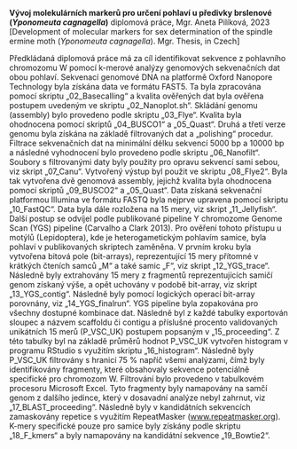 **Vývoj molekulárních markerů pro určení pohlaví u předivky brslenové (_Yponomeuta cagnagella_)**
diplomová práce, Mgr. Aneta Pilíková, 2023
[Development of molecular markers for sex determination of the spindle ermine moth (_Yponomeuta cagnagella_). Mgr. Thesis, in Czech]

Předkládaná diplomová práce má za cíl identifikovat sekvence z pohlavního chromozomu W pomocí k-merové analýzy genomových sekvenačních dat obou pohlaví.
Sekvenací genomové DNA na platformě Oxford Nanopore Technology byla získána data ve formátu FAST5. Ta byla zpracována pomocí skriptu „02_Basecalling“ a kvalita ověřených dat byla ověřena postupem uvedeným ve skriptu „02_Nanoplot.sh“. Skládání genomu (assembly) bylo provedeno podle skriptu „03_Flye“. Kvalita byla ohodnocena pomocí skriptů „04_BUSCO1“ a „05_Quast“.
Druhá a třetí verze genomu byla získána na základě filtrovaných dat a „polishing“ procedur. Filtrace sekvenačních dat na minimální délku sekvencí 5000 bp a 10000 bp a následné vyhodnocení bylo provedeno podle skriptu „06_Nanofilt“. Soubory s filtrovanými daty byly použity pro opravu sekvencí sami sebou, viz skript „07_Canu“. Vytvořený výstup byl použit ve skriptu „08_Flye2“. Byla tak vytvořena dvě genomová assembly, jejichž kvalita byla ohodnocena pomocí skriptů „09_BUSCO2“ a „05_Quast“.
Data získaná sekvenační platformou Illumina ve formátu FASTQ byla nejprve upravena pomocí skriptu „10_FastQC“. Data byla dále rozložena na 15 mery, viz skript „11_Jellyfish“. Další postup se odvíjel podle publikované pipeline Y chromozome Genome Scan (YGS) pipeline (Carvalho a Clark 2013). Pro ověření tohoto přístupu u motýlů (Lepidoptera), kde je heterogametickým pohlavím samice, byla pohlaví v publikovaných skriptech zaměněna. V prvním kroku byla vytvořena bitová pole (bit-arrays), reprezentující 15 mery přítomné v krátkých čteních samců „M“ a také samic „F“, viz skript „12_YGS_trace“. Následně byly extrahovány 15 mery z fragmentů reprezentujících samičí genom získaný výše, a opět uchovány v podobě bit-array, viz skript „13_YGS_contig“. Následně byly pomocí logických operací bit-array porovnány, viz „14_YGS_finalrun“. YGS pipeline byla zopakována pro všechny dostupné kombinace dat.
Následně byl z každé tabulky exportován sloupec a názvem scaffoldu či contigu a příslušné procento validovaných unikátních 15 merů (P_VSC_UK) postupem popsaným v „15_proceeding“. Z této tabulky byl na základě průměrů hodnot P_VSC_UK vytvořen histogram v programu RStudio s využitím skriptu „16_histogram“. Následně byly P_VSC_UK filtrovány s hranicí 75 % napříč všemi analýzami, čímž byly identifikovány fragmenty, které obsahovaly sekvence potenciálně specifické pro chromozom W. Filtrování bylo provedeno v tabulkovém procesoru Microsoft Excel. Tyto fragmenty byly namapovány na samčí genom z dalšího jedince, který v dosavadní analýze nebyl zahrnut, viz „17_BLAST_proceeding“. Následně byly v kandidátních sekvencích zamaskovány repetice s využitím RepeatMasker (www.repeatmasker.org). K-mery specifické pouze pro samice byly získány podle skriptu „18_F_kmers“ a byly namapovány na kandidátní sekvence „19_Bowtie2“.
